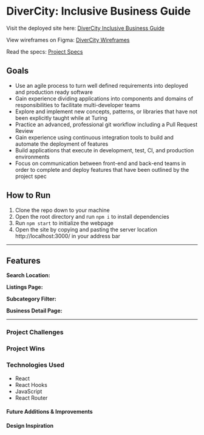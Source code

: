 # DiverCity: Inclusive Business Guide

<!-- Short, 3-4 sentence description here. -->

Visit the deployed site here: [DiverCity Inclusive Business Guide](https://divercity-guide.herokuapp.com/)

View wireframes on Figma: [DiverCity Wireframes](https://www.figma.com/file/SQRw2Z6wwgakXw99JE2BJE/DiverCity%3A-Inclusive-Business-Guide?node-id=0%3A1)

Read the specs: [Project Specs](https://mod4.turing.edu/projects/capstone/)

## Goals

- Use an agile process to turn well defined requirements into deployed and production ready software
- Gain experience dividing applications into components and domains of responsibilities to facilitate multi-developer teams
- Explore and implement new concepts, patterns, or libraries that have not been explicitly taught while at Turing
- Practice an advanced, professional git workflow including a Pull Request Review
- Gain experience using continuous integration tools to build and automate the deployment of features
- Build applications that execute in development, test, CI, and production environments
- Focus on communication between front-end and back-end teams in order to complete and deploy features that have been outlined by the project spec

## How to Run

1. Clone the repo down to your machine
3. Open the root directory and run `npm i` to install dependencies
4. Run `npm start` to initialize the webpage
5. Open the site by copying and pasting the server location http://localhost:3000/ in your address bar

---

## Features

**Search Location:**
<!-- Description here. -->

**Listings Page:**
<!-- Description here. -->

**Subcategory Filter:**
<!-- Description here. -->

**Business Detail Page:**
<!-- Description here. -->

---

### Project Challenges
<!-- Short description. -->

### Project Wins
<!-- List here. -->

### Technologies Used
- React
- React Hooks
- JavaScript
- React Router

#### Future Additions & Improvements
<!-- List here. -->

#### Design Inspiration
<!-- List here. -->